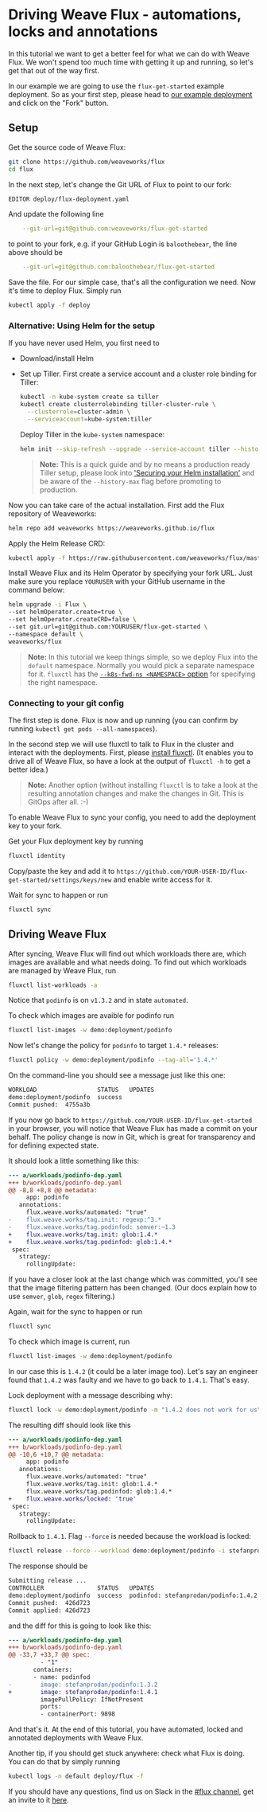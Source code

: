 # Driving Weave Flux - automations, locks and annotations

In this tutorial we want to get a better feel for what we can do with Weave
Flux. We won't spend too much time with getting it up and running, so let's
get that out of the way first.

In our example we are going to use the `flux-get-started` example deployment.
So as your first step, please head to [our example
deployment](https://github.com/weaveworks/flux-get-started) and click on the
"Fork" button.

## Setup

Get the source code of Weave Flux:

```sh
git clone https://github.com/weaveworks/flux
cd flux
```

In the next step, let's change the Git URL of Flux to point to our fork:

```sh
EDITOR deploy/flux-deployment.yaml
```

And update the following line

```yaml
    --git-url=git@github.com:weaveworks/flux-get-started
```

to point to your fork, e.g. if your GitHub Login is `baloothebear`, the line
above should be

```yaml
    --git-url=git@github.com:baloothebear/flux-get-started
```

Save the file. For our simple case, that's all the configuration we need. Now
it's time to deploy Flux. Simply run

```sh
kubectl apply -f deploy
```

### Alternative: Using Helm for the setup

If you have never used Helm, you first need to

- Download/install Helm
- Set up Tiller. First create a service account and a cluster role binding
  for Tiller:

  ```sh
  kubectl -n kube-system create sa tiller
  kubectl create clusterrolebinding tiller-cluster-rule \
    --clusterrole=cluster-admin \
    --serviceaccount=kube-system:tiller
  ```

  Deploy Tiller in the `kube-system` namespace:

  ```sh
  helm init --skip-refresh --upgrade --service-account tiller --history-max 10
  ```

  > **Note:** This is a quick guide and by no means a production ready
  > Tiller setup, please look into ['Securing your Helm installation'](https://helm.sh/docs/using_helm/#securing-your-helm-installation)
  > and be aware of the `--history-max` flag before promoting to
  > production.

Now you can take care of the actual installation. First add the Flux
repository of Weaveworks:

```sh
helm repo add weaveworks https://weaveworks.github.io/flux
```

Apply the Helm Release CRD:

```sh
kubectl apply -f https://raw.githubusercontent.com/weaveworks/flux/master/deploy-helm/flux-helm-release-crd.yaml
```

Install Weave Flux and its Helm Operator by specifying your fork URL. Just
make sure you replace `YOURUSER` with your GitHub username in the command
below:

```sh
helm upgrade -i Flux \
--set helmOperator.create=true \
--set helmOperator.createCRD=false \
--set git.url=git@github.com:YOURUSER/flux-get-started \
--namespace default \
weaveworks/flux
```

> **Note:** In this tutorial we keep things simple, so we deploy Flux into
the `default` namespace. Normally you would pick a separate namespace for
it. `fluxctl` has the [`--k8s-fwd-ns <NAMESPACE>` option](../fluxctl.md#Connectingfluxctltothedaemon) for specifying the right
namespace.

### Connecting to your git config

The first step is done. Flux is now and up running (you can confirm by
running `kubectl get pods --all-namespaces`).

In the second step we will use fluxctl to talk to Flux in the cluster and
interact with the deployments. First, please [install fluxctl](../fluxctl.md#installing-fluxctl).
(It enables you to drive all of Weave Flux, so have a look at the output of
`fluxctl -h` to get a better idea.)

> **Note:** Another option (without installing `fluxctl` is to take a look
at the resulting annotation changes and make the changes in Git. This is
GitOps after all. :-)

To enable Weave Flux to sync your config, you need to add the deployment key
to your fork.

Get your Flux deployment key by running

```sh
fluxctl identity
```

Copy/paste the key and add it to
`https://github.com/YOUR-USER-ID/flux-get-started/settings/keys/new` and
enable write access for it.

Wait for sync to happen or run

```sh
fluxctl sync
```

## Driving Weave Flux

After syncing, Weave Flux will find out which workloads there are, which
images are available and what needs doing. To find out which workloads are
managed by Weave Flux, run

```sh
fluxctl list-workloads -a
```

Notice that `podinfo` is on `v1.3.2` and in state `automated`.

To check which images are avaible for podinfo run

```sh
fluxctl list-images -w demo:deployment/podinfo
```

Now let's change the policy for `podinfo` to target `1.4.*` releases:

```sh
fluxctl policy -w demo:deployment/podinfo --tag-all='1.4.*'
```

On the command-line you should see a message just like this one:

```sh
WORKLOAD                 STATUS   UPDATES
demo:deployment/podinfo  success
Commit pushed:  4755a3b
```

If you now go back to `https://github.com/YOUR-USER-ID/flux-get-started` in
your browser, you will notice that Weave Flux has made a commit on your
behalf. The policy change is now in Git, which is great for transparency and
for defining expected state.

It should look a little something like this:

```diff
--- a/workloads/podinfo-dep.yaml
+++ b/workloads/podinfo-dep.yaml
@@ -8,8 +8,8 @@ metadata:
     app: podinfo
   annotations:
     flux.weave.works/automated: "true"
-    flux.weave.works/tag.init: regexp:^3.*
-    flux.weave.works/tag.podinfod: semver:~1.3
+    flux.weave.works/tag.init: glob:1.4.*
+    flux.weave.works/tag.podinfod: glob:1.4.*
 spec:
   strategy:
     rollingUpdate:
```

If you have a closer look at the last change which was committed, you'll see
that the image filtering pattern has been changed. (Our docs explain how to
use `semver`, `glob`, `regex` filtering.)

Again, wait for the sync to happen or run

```sh
fluxctl sync
```

To check which image is current, run

```sh
fluxctl list-images -w demo:deployment/podinfo
```

In our case this is `1.4.2` (it could be a later image too). Let's say an
engineer found that `1.4.2` was faulty and we have to go back to `1.4.1`.
That's easy.

Lock deployment with a message describing why:

```sh
fluxctl lock -w demo:deployment/podinfo -m "1.4.2 does not work for us"
```

The resulting diff should look like this

```diff
--- a/workloads/podinfo-dep.yaml
+++ b/workloads/podinfo-dep.yaml
@@ -10,6 +10,7 @@ metadata:
     app: podinfo
   annotations:
     flux.weave.works/automated: "true"
     flux.weave.works/tag.init: glob:1.4.*
     flux.weave.works/tag.podinfod: glob:1.4.*
+    flux.weave.works/locked: 'true'
 spec:
   strategy:
     rollingUpdate:
```

Rollback to `1.4.1`. Flag `--force` is needed because the workload is locked:

```sh
fluxctl release --force --workload demo:deployment/podinfo -i stefanprodan/podinfo:1.4.1
```

The response should be

```sh
Submitting release ...
CONTROLLER               STATUS   UPDATES
demo:deployment/podinfo  success  podinfod: stefanprodan/podinfo:1.4.2 -> 1.4.1
Commit pushed:  426d723
Commit applied: 426d723
```

and the diff for this is going to look like this:

```diff
--- a/workloads/podinfo-dep.yaml
+++ b/workloads/podinfo-dep.yaml
@@ -33,7 +33,7 @@ spec:
         - "1"
       containers:
       - name: podinfod
-        image: stefanprodan/podinfo:1.3.2
+        image: stefanprodan/podinfo:1.4.1
         imagePullPolicy: IfNotPresent
         ports:
         - containerPort: 9898
```

And that's it. At the end of this tutorial, you have automated, locked and
annotated deployments with Weave Flux.

Another tip, if you should get stuck anywhere: check what Flux is doing. You
can do that by simply running

```sh
kubectl logs -n default deploy/flux -f
```

If you should have any questions, find us on Slack in the [#flux
channel](https://weave-community.slack.com/messages/flux/), get
an invite to it [here](https://slack.weave.works/).
